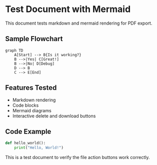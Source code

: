 # Test Document with Mermaid

This document tests markdown and mermaid rendering for PDF export.

## Sample Flowchart

```mermaid
graph TD
    A[Start] --> B{Is it working?}
    B -->|Yes| C[Great!]
    B -->|No| D[Debug]
    D --> B
    C --> E[End]
```

## Features Tested

- Markdown rendering
- Code blocks
- Mermaid diagrams
- Interactive delete and download buttons

## Code Example

```python
def hello_world():
    print("Hello, World!")
```

This is a test document to verify the file action buttons work correctly.
